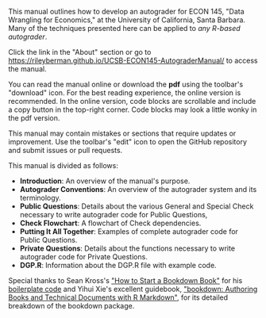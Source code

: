 This manual outlines how to develop an autograder for ECON 145, "Data Wrangling for Economics," at the University of California, Santa Barbara. Many of the techniques presented here can be applied to *any R-based autograder*.

Click the link in the "About" section or go to https://rileyberman.github.io/UCSB-ECON145-AutograderManual/ to access the manual. 

You can read the manual online or download the **pdf** using the toolbar's "download" icon. For the best reading experience, the online version is recommended. In the online version, code blocks are scrollable and include a copy button in the top-right corner. Code blocks may look a little wonky in the pdf version. 

This manual may contain mistakes or sections that require updates or improvement. Use the toolbar's "edit" icon to open the GitHub repository and submit issues or pull requests. 

This manual is divided as follows: 

- **Introduction**: An overview of the manual's purpose. 
- **Autograder Conventions**: An overview of the autograder system and its terminology. 
- **Public Questions**: Details about the various General and Special Check necessary to write autograder code for Public Questions,
- **Check Flowchart**: A flowchart of Check dependencies. 
- **Putting It All Together**: Examples of complete autograder code for Public Questions.
- **Private Questions**: Details about the functions necessary to write autograder code for Private Questions. 
- **DGP.R**: Information about the DGP.R file with example code. 

Special thanks to Sean Kross's ["How to Start a Bookdown Book"](#https://seankross.com/2016/11/17/How-to-Start-a-Bookdown-Book.html) for his [boilerplate code](#https://github.com/seankross/bookdown-start) 
and Yihui Xie's excellent guidebook, ["bookdown: Authoring Books and Technical Documents with R Markdown"](#https://bookdown.org/yihui/bookdown/), for its detailed breakdown of the bookdown package.
